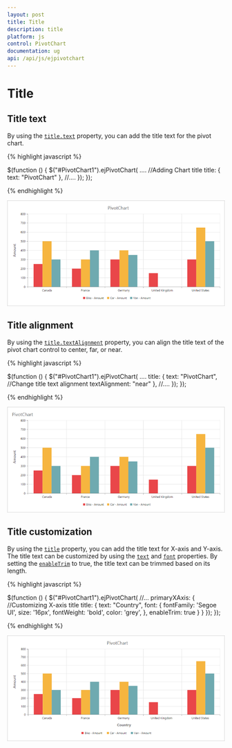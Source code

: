 ```yaml
---
layout: post
title: Title
description: title
platform: js
control: PivotChart
documentation: ug
api: /api/js/ejpivotchart
---
```


# Title

## Title text
By using the [`title.text`](/api/js/ejchart#members:title-text) property, you can add the title text for the pivot chart.
 

{% highlight javascript %}

$(function () {
    $("#PivotChart1").ejPivotChart(
       ....
       //Adding Chart title
       title: {
          text: "PivotChart"
       },
       //....
    });
});

{% endhighlight %}

![](Title_images/Title_img1.png) 

## Title alignment

By using the [`title.textAlignment`](/api/js/ejchart#members:title-textalignment) property, you can align the title text of the pivot chart control to center, far, or near.

{% highlight javascript %}

$(function () {
    $("#PivotChart1").ejPivotChart(
       ....
       title: {
            text: "PivotChart", 
            //Change title text alignment
            textAlignment: "near"
       },
       //....
    });
});

{% endhighlight %}

![](Title_images/Title_img2.png) 

## Title customization
By using the [`title`](/api/js/ejchart#members:title) property, you can add the title text for X-axis and Y-axis. The title text can be customized by using the [`text`](/api/js/ejchart#members:title-text) and [`font`](/api/js/ejchart#members:title-font) properties. By setting the [`enableTrim`](/api/js/ejchart#members:primaryyaxis-enabletrim) to true, the title text can be trimmed based on its length.

{% highlight javascript %}

$(function () {
       $("#PivotChart1").ejPivotChart(
            //...
          primaryXAxis: {
              //Customizing X-axis title
              title: {
                 text: "Country",
                 font: {
                    fontFamily: 'Segoe UI',
                    size: '16px',
                    fontWeight: 'bold',
                    color: 'grey',
                 },
                 enableTrim: true
              }
          }
     });
 });

{% endhighlight %}

![](Title_images/Title_img3.png) 
